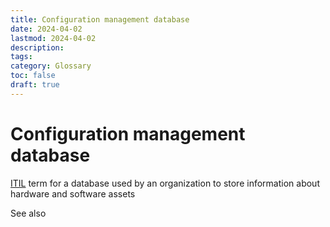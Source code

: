 ```yaml
---
title: Configuration management database
date: 2024-04-02
lastmod: 2024-04-02
description:
tags:
category: Glossary
toc: false
draft: true
---
```


# Configuration management database

[ITIL](https://en.wikipedia.org/wiki/ITIL "ITIL") term for a database used by an organization to store information about hardware and software assets

See also
